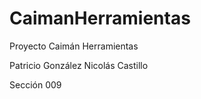 # CaimanHerramientas
Proyecto Caimán Herramientas

Patricio González 
Nicolás Castillo

Sección 009
